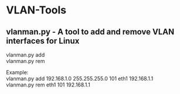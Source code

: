 # VLAN-Tools

## vlanman.py - A tool to add and remove VLAN interfaces for Linux  
  
vlanman.py add <network> <netmask> <vlan nr> <interface> <gateway>  
vlanman.py rem <interface> <vlan nr> <gateway>  
  
Example:  
vlanman.py add 192.168.1.0 255.255.255.0 101 eth1 192.168.1.1  
vlanman.py rem eth1 101 192.168.1.1
